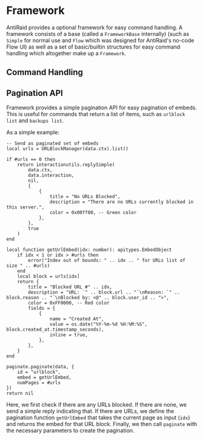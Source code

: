 # Framework

AntiRaid provides a optional framework for easy command handling. A framework consists of a base (called a `FrameworkBase` internally) (such as `Simple` for normal use and `Flow` which was designed for AntiRaid's no-code Flow UI) as well as a set of basic/builtin structures for easy command handling which altogether make up a `Framework`.

## Command Handling

## Pagination API

Framework provides a simple pagination API for easy pagination of embeds. This is useful for commands that return a list of items, such as `urlblock list` and `backups list`.

As a simple example:

```luau
-- Send as paginated set of embeds
local urls = URLBlockManager(data.ctx).list()

if #urls == 0 then
    return interactionutils.replySimple(
        data.ctx,
        data.interaction,
        nil,
        {
            {
                title = "No URLs Blocked",
                description = "There are no URLs currently blocked in this server.",
                color = 0x00ff00, -- Green color
            },
        },
        true
    )
end

local function getUrlEmbed(idx: number): apitypes.EmbedObject
    if idx < 1 or idx > #urls then
        error("Index out of bounds: " .. idx .. " for URLs list of size " .. #urls)
    end
    local block = urls[idx]
    return {
        title = "Blocked URL #" .. idx,
        description = "URL: `" .. block.url .. "`\nReason: `" .. block.reason .. "`\nBlocked by: <@" .. block.user_id .. ">",
        color = 0xFF0000, -- Red color
        fields = {
            {
                name = "Created At",
                value = os.date("%Y-%m-%d %H:%M:%S", block.created_at.timestamp_seconds),
                inline = true,
            },
        },
    }
end

paginate.paginate(data, {
    id = "urlblock",
    embed = getUrlEmbed,
    numPages = #urls
})
return nil
```

Here, we first check if there are any URLs blocked. If there are none, we send a simple reply indicating that. If there are URLs, we define the pagination function `getUrlEmbed` that takes the current page as input (`idx`) and returns the embed for that URL block. Finally, we then call `paginate` with the necessary parameters to create the pagination.
